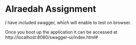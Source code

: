 # Alraedah Assignment

I have included swagger, which will enable to test on browser. 

Once you boot up the application it can be accessed at http://localhost:8080/swagger-ui/index.html#